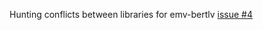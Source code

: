 Hunting conflicts between libraries for emv-bertlv [issue #4](https://github.com/binaryfoo/emv-bertlv/issues/4)
